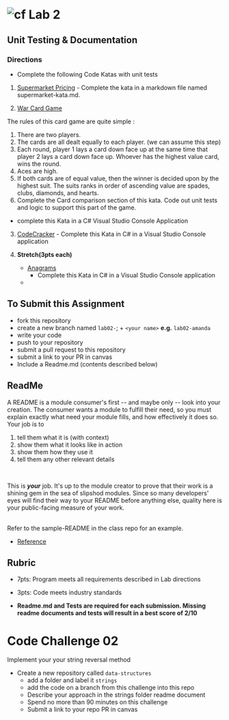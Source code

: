 # ![cf](http://i.imgur.com/7v5ASc8.png) Lab 2 
## Unit Testing & Documentation


### Directions
- Complete the following Code Katas with unit tests

1. [Supermarket Pricing](http://codekata.com/kata/kata01-supermarket-pricing/)
		- Complete the kata in a markdown file named supermarket-kata.md. 

2. [War Card Game](https://www.wikiwand.com/en/War_(card_game))


The rules of this card game are quite simple : <br />
1. There are two players.
2. The cards are all dealt equally to each player. (we can assume this step)
3. Each round, player 1 lays a card down face up at the same time that player 2 lays a card down face up. Whoever has the highest value card, wins the round.
5. Aces are high.
6. If both cards are of equal value, then the winner is decided upon by the highest suit. The suits ranks in order of ascending value are spades, clubs, diamonds, and hearts.
7. Complete the Card comparison section of this kata. Code out unit tests and logic to support this part of the game. 
- complete this Kata in a C# Visual Studio Console Application

3. [CodeCracker](http://codingdojo.org/kata/CodeCracker/)
		- Complete this Kata in C# in a Visual Studio Console application

4. **Stretch(3pts each)**
	- [Anagrams](http://codekata.com/kata/kata06-anagrams/)
		- Complete this Kata in C# in a Visual Studio Console application
	- 


## To Submit this Assignment
- fork this repository
- create a new branch named `lab02-`; + `<your name>` **e.g.** `lab02-amanda`
- write your code
- push to your repository
- submit a pull request to this repository
- submit a link to your PR in canvas
- Include a Readme.md (contents described below)

## ReadMe
A README is a module consumer's first -- and maybe only -- look into your creation. The consumer wants a module to fulfill their need, so you must explain exactly what need your module fills, and how effectively it does so.
<br />
Your job is to

1. tell them what it is (with context)
2. show them what it looks like in action
3. show them how they use it
4. tell them any other relevant details
<br />

This is ***your*** job. It's up to the module creator to prove that their work is a shining gem in the sea of slipshod modules. Since so many developers' eyes will find their way to your README before anything else, quality here is your public-facing measure of your work.

<br /> Refer to the sample-README in the class repo for an example. 
- [Reference](https://github.com/noffle/art-of-readme)

## Rubric
- 7pts: Program meets all requirements described in Lab directions
- 3pts: Code meets industry standards

- **Readme.md and Tests are required for each submission. Missing readme documents and tests will result in a best score of 2/10**

# Code Challenge 02
Implement your your string reversal method

- Create a new repository called `data-structures` 
  - add a folder and label it `strings`
  - add the code on a branch from this challenge into this repo
  - Describe your approach in the strings folder readme document
  - Spend no more than 90 minutes on this challenge
  - Submit a link to your repo PR in canvas

